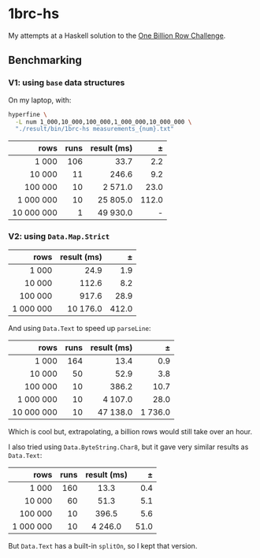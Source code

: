 # 1brc-hs

My attempts at a Haskell solution to the [One Billion Row Challenge](https://1brc.dev/).

## Benchmarking

### V1: using `base` data structures

On my laptop, with:

```bash
hyperfine \
  -L num 1_000,10_000,100_000,1_000_000,10_000_000 \
  "./result/bin/1brc-hs measurements_{num}.txt"
```

|          rows |  runs | result (ms) |     ± |
|--------------:|------:|------------:|------:|
|         1 000 |   106 |        33.7 |   2.2 |
|        10 000 |    11 |       246.6 |   9.2 |
|       100 000 |    10 |     2 571.0 |  23.0 |
|     1 000 000 |    10 |    25 805.0 | 112.0 |
|    10 000 000 |     1 |    49 930.0 |     - |

### V2: using `Data.Map.Strict`

|      rows | result (ms) |     ± |
|----------:|------------:|------:|
|     1 000 |        24.9 |   1.9 |
|    10 000 |       112.6 |   8.2 |
|   100 000 |       917.6 |  28.9 |
| 1 000 000 |    10 176.0 | 412.0 |

And using `Data.Text` to speed up `parseLine`:

|       rows | runs | result (ms) |       ± |
|-----------:|-----:|------------:|--------:|
|      1 000 |  164 |        13.4 |     0.9 |
|     10 000 |   50 |        52.9 |     3.8 |
|    100 000 |   10 |       386.2 |    10.7 |
|  1 000 000 |   10 |     4 107.0 |    28.0 |
| 10 000 000 |   10 |    47 138.0 | 1 736.0 |

Which is cool but, extrapolating, a billion rows would still take over an hour.

I also tried using `Data.ByteString.Char8`,
but it gave very similar results as `Data.Text`:

|       rows | runs | result (ms) |    ± |
|-----------:|-----:|:-----------:|-----:|
|      1 000 |  160 |        13.3 |  0.4 |
|     10 000 |   60 |        51.3 |  5.1 |
|    100 000 |   10 |       396.5 |  5.6 |
|  1 000 000 |   10 |     4 246.0 | 51.0 |

But `Data.Text` has a built-in `splitOn`, so I kept that version.
